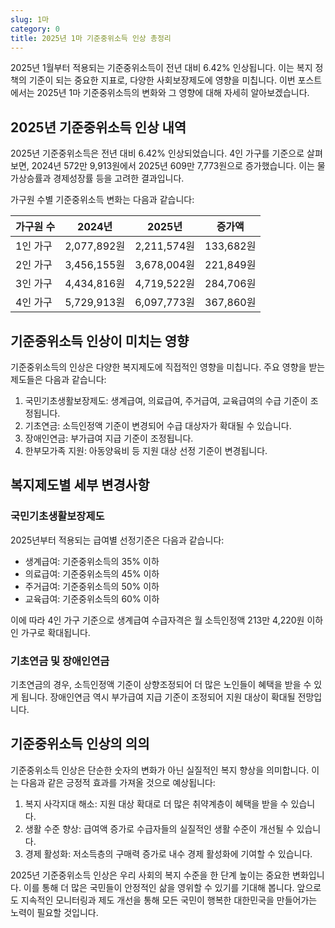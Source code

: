 ```yaml
---
slug: 1마
category: 0
title: 2025년 1마 기준중위소득 인상 총정리
---
```


2025년 1월부터 적용되는 기준중위소득이 전년 대비 6.42% 인상됩니다. 이는 복지 정책의 기준이 되는 중요한 지표로, 다양한 사회보장제도에 영향을 미칩니다. 이번 포스트에서는 2025년 1마 기준중위소득의 변화와 그 영향에 대해 자세히 알아보겠습니다.

## 2025년 기준중위소득 인상 내역

2025년 기준중위소득은 전년 대비 6.42% 인상되었습니다. 4인 가구를 기준으로 살펴보면, 2024년 572만 9,913원에서 2025년 609만 7,773원으로 증가했습니다. 이는 물가상승률과 경제성장률 등을 고려한 결과입니다.

가구원 수별 기준중위소득 변화는 다음과 같습니다:

| 가구원 수 | 2024년      | 2025년      | 증가액    |
| --------- | ----------- | ----------- | --------- |
| 1인 가구  | 2,077,892원 | 2,211,574원 | 133,682원 |
| 2인 가구  | 3,456,155원 | 3,678,004원 | 221,849원 |
| 3인 가구  | 4,434,816원 | 4,719,522원 | 284,706원 |
| 4인 가구  | 5,729,913원 | 6,097,773원 | 367,860원 |

## 기준중위소득 인상이 미치는 영향

기준중위소득의 인상은 다양한 복지제도에 직접적인 영향을 미칩니다. 주요 영향을 받는 제도들은 다음과 같습니다:

1. 국민기초생활보장제도: 생계급여, 의료급여, 주거급여, 교육급여의 수급 기준이 조정됩니다.
2. 기초연금: 소득인정액 기준이 변경되어 수급 대상자가 확대될 수 있습니다.
3. 장애인연금: 부가급여 지급 기준이 조정됩니다.
4. 한부모가족 지원: 아동양육비 등 지원 대상 선정 기준이 변경됩니다.

## 복지제도별 세부 변경사항

### 국민기초생활보장제도

2025년부터 적용되는 급여별 선정기준은 다음과 같습니다:

- 생계급여: 기준중위소득의 35% 이하
- 의료급여: 기준중위소득의 45% 이하
- 주거급여: 기준중위소득의 50% 이하
- 교육급여: 기준중위소득의 60% 이하

이에 따라 4인 가구 기준으로 생계급여 수급자격은 월 소득인정액 213만 4,220원 이하인 가구로 확대됩니다.

### 기초연금 및 장애인연금

기초연금의 경우, 소득인정액 기준이 상향조정되어 더 많은 노인들이 혜택을 받을 수 있게 됩니다. 장애인연금 역시 부가급여 지급 기준이 조정되어 지원 대상이 확대될 전망입니다.

## 기준중위소득 인상의 의의

기준중위소득 인상은 단순한 숫자의 변화가 아닌 실질적인 복지 향상을 의미합니다. 이는 다음과 같은 긍정적 효과를 가져올 것으로 예상됩니다:

1. 복지 사각지대 해소: 지원 대상 확대로 더 많은 취약계층이 혜택을 받을 수 있습니다.
2. 생활 수준 향상: 급여액 증가로 수급자들의 실질적인 생활 수준이 개선될 수 있습니다.
3. 경제 활성화: 저소득층의 구매력 증가로 내수 경제 활성화에 기여할 수 있습니다.

2025년 기준중위소득 인상은 우리 사회의 복지 수준을 한 단계 높이는 중요한 변화입니다. 이를 통해 더 많은 국민들이 안정적인 삶을 영위할 수 있기를 기대해 봅니다. 앞으로도 지속적인 모니터링과 제도 개선을 통해 모든 국민이 행복한 대한민국을 만들어가는 노력이 필요할 것입니다.